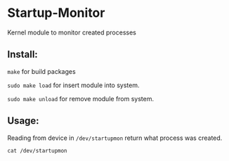# Startup-Monitor
Kernel module to monitor created processes


<h2>Install:</h2>


 `make` for build packages

 `sudo make load` for insert module into system.

 `sudo make unload` for remove module from system.

<h2>Usage:</h2>

Reading from device in `/dev/startupmon` return what process was created.

`cat /dev/startupmon`
